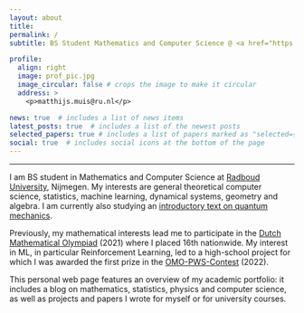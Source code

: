 ```yaml
---
layout: about
title:
permalink: /
subtitle: BS Student Mathematics and Computer Science @ <a href="https://www.ru.nl/en">Radboud University Nijmegen</a>

profile:
  align: right
  image: prof_pic.jpg
  image_circular: false # crops the image to make it circular
  address: >
    <p>matthijs.muis@ru.nl</p>

news: true  # includes a list of news items
latest_posts: true  # includes a list of the newest posts
selected_papers: true # includes a list of papers marked as "selected={true}"
social: true  # includes social icons at the bottom of the page
---
```


---
I am BS student in Mathematics and Computer Science at [Radboud University](https://www.ru.nl/en), Nijmegen. My interests are general theoretical computer science, statistics, machine learning, dynamical systems, geometry and algebra. I am currently also studying an [introductory text on quantum mechanics](https://en.wikipedia.org/wiki/Introduction_to_Quantum_Mechanics_(book)).

Previously, my mathematical interests lead me to participate in the [Dutch Mathematical Olympiad](https://wiskundeolympiade.nl/docenten/info-in-english) (2021) where I placed 16th nationwide. My interest in ML, in particular Reinforcement Learning, led to a high-school project for which I was awarded the first prize in the [OMO-PWS-Contest](https://www.omojaarverslag.nl/verslag2022/f/omoprijzen/omoprijzen-een-bijzondere-motiveringsprijs-voor-leerlingen) (2022).

This personal web page features an overview of my academic portfolio: it includes a blog on mathematics, statistics, physics and computer science, as well as projects and papers I wrote for myself or for university courses. 


<!--- I may later include some of the teaching I have done. Its purpose is to create interesting reading for fellow students, while conveniently putting into practice my own knowledge and skills. 
-->

<!--- 

Put your address / P.O. box / other info right below your picture. You can also disable any of these elements by editing `profile` property of the YAML header of your `_pages/about.md`. Edit `_bibliography/papers.bib` and Jekyll will render your [publications page](/al-folio/publications/) automatically.

Link to your social media connections, too. This theme is set up to use [Font Awesome icons](http://fortawesome.github.io/Font-Awesome/) and [Academicons](https://jpswalsh.github.io/academicons/), like the ones below. Add your Facebook, Twitter, LinkedIn, Google Scholar, or just disable all of them.
-->
